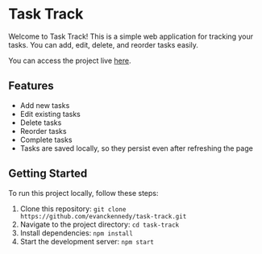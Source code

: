 # Task Track

Welcome to Task Track! This is a simple web application for tracking your tasks. You can add, edit, delete, and reorder tasks easily.

You can access the project live [here](https://evanckennedy.github.io/task-track/).

## Features

- Add new tasks
- Edit existing tasks
- Delete tasks
- Reorder tasks
- Complete tasks
- Tasks are saved locally, so they persist even after refreshing the page

## Getting Started

To run this project locally, follow these steps:

1. Clone this repository: `git clone https://github.com/evanckennedy/task-track.git`
2. Navigate to the project directory: `cd task-track`
3. Install dependencies: `npm install`
4. Start the development server: `npm start`